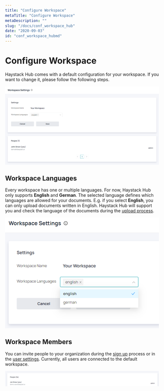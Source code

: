 ```yaml
---
title: "Configure Workspace"
metaTitle: "Configure Workspace"
metaDescription: ""
slug: "/docs/conf_workspace_hub"
date: "2020-09-03"
id: "conf_workspace_hubmd"
---
```


# Configure Workspace

Haystack Hub comes with a default configuration for your workspace. If you want to change it, please follow the following steps.

![image](../img/HaystackHub_workspace_.png)

## Workspace Languages

Every workspace has one or multiple languages. For now, Haystack Hub only supports **English** and **German**. The selected language defines which languages are allowed for your documents. E.g. if you select **English**, you can only upload documents written in English. Haystack Hub will support you and check the language of the documents during the [upload process](/docs_hub/upload_documents_hubmd).

![image](../img/HaystackHub_workspacelanguage.png)

## Workspace Members

You can invite people to your organization during the [sign up](/docs_hub/get_started_hubmd#Haystack-Hub-Free-Trail) process or in the [user settings](/docs_hub/user_settings_hubmd#Organization). Currently, all users are connected to the default workspace.

![image](../img/HaystackHub_workspaceusers.png)